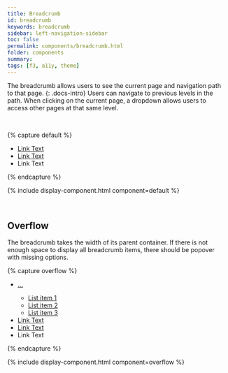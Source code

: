 ```yaml
---
title: Breadcrumb
id: breadcrumb
keywords: breadcrumb
sidebar: left-navigation-sidebar
toc: false
permalink: components/breadcrumb.html
folder: components
summary:
tags: [f3, a11y, theme]
---
```


The breadcrumb allows users to see the current page and navigation path to that page.
{: .docs-intro}
Users can navigate to previous levels in the path. When clicking on the current page, a dropdown allows users to access other pages at that same level.

<br>

{% capture default %}
<ul class="fd-breadcrumb">
    <li class="fd-breadcrumb__item"><a class="fd-breadcrumb__link" tabindex="0" href="#">Link Text</a></li>
    <li class="fd-breadcrumb__item"><a class="fd-breadcrumb__link" tabindex="0" href="#">Link Text</a></li>
    <li class="fd-breadcrumb__item">Link Text</li>
</ul>
{% endcapture %}

{% include display-component.html component=default %}

<br>

## Overflow
The breadcrumb takes the width of its parent container. If there is not enough space to display all breadcrumb items,
there should be popover with missing options.

{% capture overflow %}
<ul class="fd-breadcrumb">
    <li class="fd-breadcrumb__item">
        <div class="fd-popover">
            <div class="fd-popover__control">
                <a class="fd-breadcrumb__link" href="#" aria-controls="breadcrumb1" aria-expanded="false" aria-haspopup="true">
                    ...
                    <span class="fd-breadcrumb__dropdown-icon"></span>
                </a>
            </div>
            <div class="fd-popover__body fd-popover__body--no-arrow" aria-hidden="true" id="breadcrumb1">
              <div class="fd-popover__wrapper">
                <ul class="fd-list fd-list--navigation" role="list">
                  <li tabindex="-1" role="listitem" class="fd-list__item fd-list__item--link">
                      <a tabindex="0" class="fd-list__link" href="https://sap.github.io/fundamental-styles/">
                        <span class="fd-list__title">List item 1</span>
                      </a>
                  </li>
                  <li tabindex="-1" role="listitem" class="fd-list__item fd-list__item--link">
                      <a tabindex="0" class="fd-list__link" href="https://sap.github.io/fundamental-styles/">
                        <span class="fd-list__title">List item 2</span>
                      </a>
                  </li>
                  <li tabindex="-1" role="listitem" class="fd-list__item fd-list__item--link">
                      <a tabindex="0" class="fd-list__link" href="https://sap.github.io/fundamental-styles/">
                        <span class="fd-list__title">List item 3</span>
                      </a>
                  </li>
                </ul>
            </div>
          </div>
        </div>
    </li>
    <li class="fd-breadcrumb__item"><a class="fd-breadcrumb__link" tabindex="0" href="#">Link Text</a></li>
    <li class="fd-breadcrumb__item"><a class="fd-breadcrumb__link" tabindex="0" href="#">Link Text</a></li>
    <li class="fd-breadcrumb__item">Link Text</li>
</ul>
{% endcapture %}

{% include display-component.html component=overflow %}
